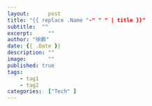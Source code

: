 ```yaml
---
layout:      post
title: "{{ replace .Name "-" " " | title }}"
subtitle:  ""
excerpt:     ""
author: "徐鹏"
date: {{ .Date }}
description: ""
image:       ""
published: true 
tags: 
    - tag1
    - tag2
categories:  ["Tech" ]
---
```


